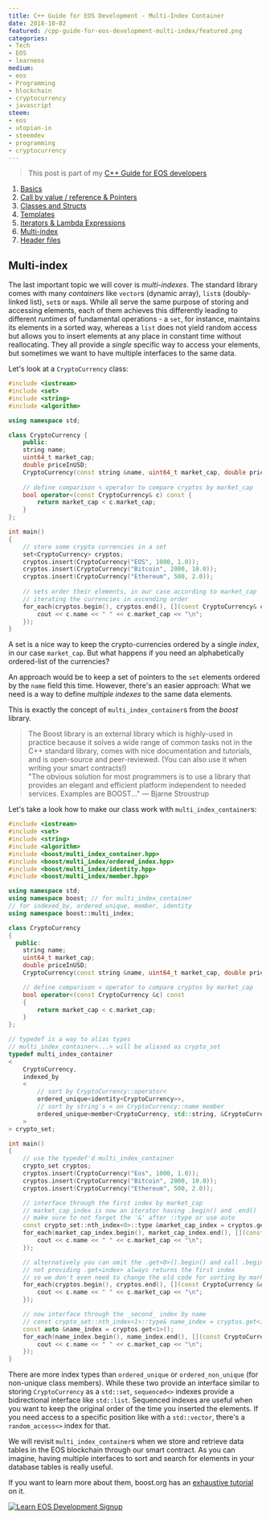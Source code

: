 ```yaml
---
title: C++ Guide for EOS Development - Multi-Index Container
date: 2018-10-02
featured: /cpp-guide-for-eos-development-multi-index/featured.png
categories:
- Tech
- EOS
- learneos
medium:
- eos
- Programming
- blockchain
- cryptocurrency
- javascript
steem:
- eos
- utopian-io
- steemdev
- programming
- cryptocurrency
---
```


> This post is part of my [C++ Guide for EOS developers](/categories/learneos)

1. [Basics](/cpp-guide-for-eos-development-basics/)
1. [Call by value / reference & Pointers](/cpp-guide-for-eos-development-call-by-value-reference/)
1. [Classes and Structs](/cpp-guide-for-eos-development-classes-and-structs/)
1. [Templates](/cpp-guide-for-eos-development-templates)
1. [Iterators & Lambda Expressions](/cpp-guide-for-eos-development-iterators-lambda-expressions)
1. [Multi-index](/cpp-guide-for-eos-development-multi-index)
1. [Header files](/cpp-guide-for-eos-development-header-files)

## Multi-index

The last important topic we will cover is *multi-indexes*.
The standard library comes with many _containers_ like `vector`s (dynamic array), `list`s (doubly-linked list), `set`s or `map`s.
While all serve the same purpose of storing and accessing elements, each of them achieves this differently leading to different _runtimes_ of fundamental operations - a `set`, for instance, maintains its elements in a sorted way, whereas a `list` does not yield random access but allows you to insert elements at any place in constant time without reallocating.
They all provide a _single_ specific way to access your elements, but sometimes we want to have multiple interfaces to the same data.

Let's look at a `CryptoCurrency` class:

```cpp
#include <iostream>
#include <set>
#include <string>
#include <algorithm>

using namespace std;

class CryptoCurrency {
    public:
    string name;
    uint64_t market_cap;
    double priceInUSD;
    CryptoCurrency(const string &name, uint64_t market_cap, double priceInUSD) : name(name), market_cap(market_cap), priceInUSD(priceInUSD) {}
    
    // define comparison < operator to compare cryptos by market_cap 
    bool operator<(const CryptoCurrency& c) const {
        return market_cap < c.market_cap;
    }
};

int main()
{
    // store some crypto currencies in a set
    set<CryptoCurrency> cryptos;
    cryptos.insert(CryptoCurrency("EOS", 1000, 1.0));
    cryptos.insert(CryptoCurrency("Bitcoin", 2000, 10.0));
    cryptos.insert(CryptoCurrency("Ethereum", 500, 2.0));
    
    // sets order their elements, in our case according to market_cap
    // iterating the currencies in ascending order
    for_each(cryptos.begin(), cryptos.end(), [](const CryptoCurrency& c) {
        cout << c.name << " " << c.market_cap << "\n";
    });
}
```

A set is a nice way to keep the crypto-currencies ordered by a single _index_, in our case `market_cap`.
But what happens if you need an alphabetically ordered-list of the currencies?

An approach would be to keep a set of pointers to the `set` elements ordered by the `name` field this time.
However, there's an easier approach: What we need is a way to define _multiple indexes_ to the same data elements.

This is exactly the concept of `multi_index_container`s from the _boost_ library.

> The Boost library is an external library which is highly-used in practice because it solves a wide range of common tasks not in the C++ standard library, comes with nice documentation and tutorials, and is open-source and peer-reviewed. (You can also use it when writing your smart contracts!)  
    "The obvious solution for most programmers is to use a library that provides an elegant and efficient platform independent to needed services. Examples are BOOST..." — Bjarne Stroustrup

Let's take a look how to make our class work with `multi_index_container`s:

```cpp
#include <iostream>
#include <set>
#include <string>
#include <algorithm>
#include <boost/multi_index_container.hpp>
#include <boost/multi_index/ordered_index.hpp>
#include <boost/multi_index/identity.hpp>
#include <boost/multi_index/member.hpp>

using namespace std;
using namespace boost; // for multi_index_container
// for indexed_by, ordered_unique, member, identity
using namespace boost::multi_index;

class CryptoCurrency
{
  public:
    string name;
    uint64_t market_cap;
    double priceInUSD;
    CryptoCurrency(const string &name, uint64_t market_cap, double priceInUSD) : name(name), market_cap(market_cap), priceInUSD(priceInUSD) {}

    // define comparison < operator to compare cryptos by market_cap
    bool operator<(const CryptoCurrency &c) const
    {
        return market_cap < c.market_cap;
    }
};

// typedef is a way to alias types
// multi_index_container<...> will be aliased as crypto_set
typedef multi_index_container
<
    CryptoCurrency,
    indexed_by
    <
        // sort by CryptoCurrency::operator<
        ordered_unique<identity<CryptoCurrency>>,
        // sort by string's < on CryptoCurrency::name member
        ordered_unique<member<CryptoCurrency, std::string, &CryptoCurrency::name>>
    >
> crypto_set;

int main()
{
    // use the typedef'd multi_index_container
    crypto_set cryptos;
    cryptos.insert(CryptoCurrency("Eos", 1000, 1.0));
    cryptos.insert(CryptoCurrency("Bitcoin", 2000, 10.0));
    cryptos.insert(CryptoCurrency("Ethereum", 500, 2.0));

    // interface through the first index by market_cap
    // market_cap_index is now an iterator having .begin() and .end()
    // make sure to not forget the '&' after ::type or use auto
    const crypto_set::nth_index<0>::type &market_cap_index = cryptos.get<0>();
    for_each(market_cap_index.begin(), market_cap_index.end(), [](const CryptoCurrency &c) {
        cout << c.name << " " << c.market_cap << "\n";
    });

    // alternatively you can omit the .get<0>().begin() and call .begin() directly
    // not providing .get<index> always returns the first index
    // so we don't even need to change the old code for sorting by market_cap!
    for_each(cryptos.begin(), cryptos.end(), [](const CryptoCurrency &c) {
        cout << c.name << " " << c.market_cap << "\n";
    });

    // now interface through the _second_ index by name
    // const crypto_set::nth_index<1>::type& name_index = cryptos.get<1>();
    const auto &name_index = cryptos.get<1>();
    for_each(name_index.begin(), name_index.end(), [](const CryptoCurrency &c) {
        cout << c.name << " " << c.market_cap << "\n";
    });
}

```

There are more index types than `ordered_unique` or `ordered_non_unique` (for non-unique class members).
While these two provide an interface similar to storing `CryptoCurrency` as a `std::set`, `sequenced<>` indexes provide a bidirectional interface like `std::list`.
Sequenced indexes are useful when you want to keep the original order of the time you inserted the elements.
If you need access to a specific position like with a `std::vector`, there's a `random_access<>` index for that.

We will revisit `multi_index_container`s when we store and retrieve data tables in the EOS blockchain through our smart contract.
As you can imagine, having multiple interfaces to sort and search for elements in your database tables is really useful.

If you want to learn more about them, boost.org has an [exhaustive tutorial](https://www.boost.org/doc/libs/1_41_0/libs/multi_index/doc/tutorial/index.html) on it.


[![Learn EOS Development Signup](https://cmichel.io/images/learneos_subscribe.png)](https://learneos.one#modal)
